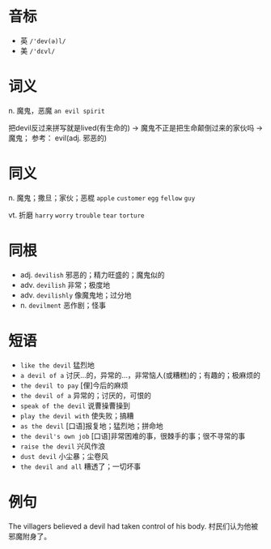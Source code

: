 # 音标

- 英 `/'dev(ə)l/`
- 美 `/'dɛvl/`

# 词义

n. 魔鬼，恶魔
`an evil spirit`



把devil反过来拼写就是lived(有生命的) → 魔鬼不正是把生命颠倒过来的家伙吗 → 魔鬼； 参考： evil(adj. 邪恶的)

# 同义

n. 魔鬼；撒旦；家伙；恶棍
`apple` `customer` `egg` `fellow` `guy`

vt. 折磨
`harry` `worry` `trouble` `tear` `torture`

# 同根

- adj. `devilish` 邪恶的；精力旺盛的；魔鬼似的
- adv. `devilish` 非常；极度地
- adv. `devilishly` 像魔鬼地；过分地
- n. `devilment` 恶作剧；怪事

# 短语

- `like the devil` 猛烈地
- `a devil of a` 讨厌…的，异常的…，非常恼人(或糟糕)的；有趣的；极麻烦的
- `the devil to pay` [俚]今后的麻烦
- `the devil of a` 异常的；讨厌的，可恨的
- `speak of the devil` 说曹操曹操到
- `play the devil with` 使失败；搞糟
- `as the devil` [口语]报复地；猛烈地；拼命地
- `the devil's own job` [口语]非常困难的事，很棘手的事；很不寻常的事
- `raise the devil` 兴风作浪
- `dust devil` 小尘暴；尘卷风
- `the devil and all` 糟透了；一切坏事

# 例句

The villagers believed a devil had taken control of his body.
村民们认为他被邪魔附身了。


